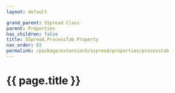 ```yaml
---
layout: default

grand_parent: SSpread Class
parent: Properties
has_children: false
title: SSpread.ProcessTab Property
nav_order: 83
permalink: /package/extension5/sspread/properties/processtab
---
```

# {{ page.title }}